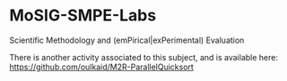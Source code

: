 # MoSIG-SMPE-Labs
Scientific Methodology and (emPirical|exPerimental) Evaluation

There is another activity associated to this subject, and is available here: https://github.com/oulkaid/M2R-ParallelQuicksort
